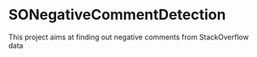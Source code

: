 # SONegativeCommentDetection

This project aims at finding out negative comments from StackOverflow data
